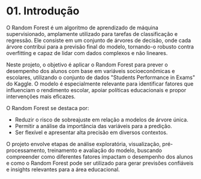 # 01. Introdução

O Random Forest é um algoritmo de aprendizado de máquina supervisionado, amplamente utilizado para tarefas de classificação e regressão. Ele consiste em um conjunto de árvores de decisão, onde cada árvore contribui para a previsão final do modelo, tornando-o robusto contra overfitting e capaz de lidar com dados complexos e não lineares.

Neste projeto, o objetivo é aplicar o Random Forest para prever o desempenho dos alunos com base em variáveis socioeconômicas e escolares, utilizando o conjunto de dados "Students Performance in Exams" do Kaggle. O modelo é especialmente relevante para identificar fatores que influenciam o rendimento escolar, apoiar políticas educacionais e propor intervenções mais eficazes.

O Random Forest se destaca por:
- Reduzir o risco de sobreajuste em relação a modelos de árvore única.
- Permitir a análise da importância das variáveis para a predição.
- Ser flexível e apresentar alta precisão em diversos contextos.

O projeto envolve etapas de análise exploratória, visualização, pré-processamento, treinamento e avaliação do modelo, buscando compreender como diferentes fatores impactam o desempenho dos alunos e como o Random Forest pode ser utilizado para gerar previsões confiáveis e insights relevantes para a área educacional.
